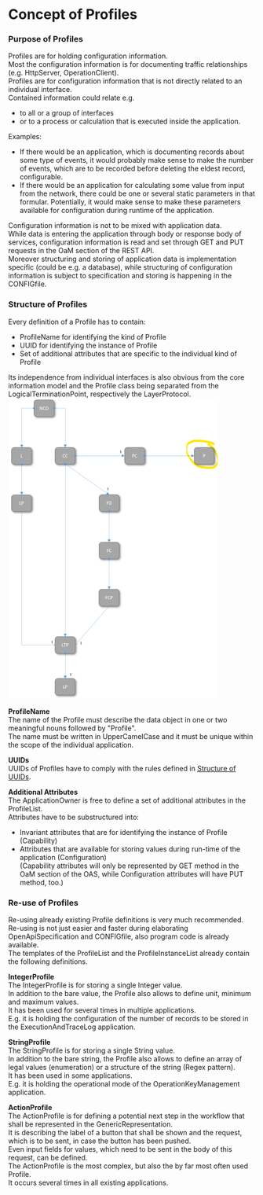 # Concept of Profiles


### Purpose of Profiles  
Profiles are for holding configuration information.  
Most the configuration information is for documenting traffic relationships (e.g. HttpServer, OperationClient).  
Profiles are for configuration information that is not directly related to an individual interface.  
Contained information could relate e.g.  
* to all or a group of interfaces  
* or to a process or calculation that is executed inside the application.  

Examples:  
- If there would be an application, which is documenting records about some type of events, it would probably make sense to make the number of events, which are to be recorded before deleting the eldest record, configurable.  
- If there would be an application for calculating some value from input from the network, there could be one or several static parameters in that formular. Potentially, it would make sense to make these parameters available for configuration during runtime of the application.  

Configuration information is not to be mixed with application data.  
While data is entering the application through body or response body of services, configuration information is read and set through GET and PUT requests in the OaM section of the REST API.  
Moreover structuring and storing of application data is implementation specific (could be e.g. a database), while structuring of configuration information is subject to specification and storing is happening in the CONFIGfile.  


### Structure of Profiles  
Every definition of a Profile has to contain:  
* ProfileName for identifying the kind of Profile  
* UUID for identifying the instance of Profile  
* Set of additional attributes that are specific to the individual kind of Profile  

Its independence from individual interfaces is also obvious from the core information model and the Profile class being separated from the LogicalTerminationPoint, respectively the LayerProtocol.  
![Location of Profiles](./pictures/220628_core_classes_profile_s.png)  

**ProfileName**  
The name of the Profile must describe the data object in one or two meaningful nouns followed by "Profile".  
The name must be written in UpperCamelCase and it must be unique within the scope of the individual application.  

**UUIDs**  
UUIDs of Profiles have to comply with the rules defined in [Structure of UUIDs](../StructureOfUuids/StructureOfUuids.md).  

**Additional Attributes**  
The ApplicationOwner is free to define a set of additional attributes in the ProfileList.  
Attributes have to be substructured into:  
  * Invariant attributes that are for identifying the instance of Profile (Capability)  
  * Attributes that are available for storing values during run-time of the application (Configuration)  
(Capability attributes will only be represented by GET method in the OaM section of the OAS, while Configuration attributes will have PUT method, too.)


### Re-use of Profiles

Re-using already existing Profile definitions is very much recommended.  
Re-using is not just easier and faster during elaborating OpenApiSpecification and CONFIGfile, also program code is already available.  
The templates of the ProfileList and the ProfileInstanceList already contain the following definitions.

**IntegerProfile**  
The IntegerProfile is for storing a single Integer value.  
In addition to the bare value, the Profile also allows to define unit, minimum and maximum values.  
It has been used for several times in multiple applications.  
E.g. it is holding the configuration of the number of records to be stored in the ExecutionAndTraceLog application.  

**StringProfile**  
The StringProfile is for storing a single String value.  
In addition to the bare string, the Profile also allows to define an array of legal values (enumeration) or a structure of the string (Regex pattern).  
It has been used in some applications.  
E.g. it is holding the operational mode of the OperationKeyManagement application.  

**ActionProfile**  
The ActionProfile is for defining a potential next step in the workflow that shall be represented in the GenericRepresentation.  
It is describing the label of a button that shall be shown and the request, which is to be sent, in case the button has been pushed.  
Even input fields for values, which need to be sent in the body of this request, can be defined.  
The ActionProfile is the most complex, but also the by far most often used Profile.  
It occurs several times in all existing applications.  
